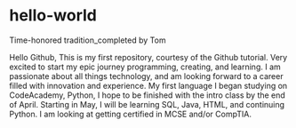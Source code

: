 # hello-world
Time-honored tradition_completed by Tom

Hello Github,
This is my first repository, courtesy of the Github tutorial. Very excited to start my epic journey programming, creating, and
learning. I am passionate about all things technology, and am looking forward to a career filled with innovation and
experience. My first language I began studying on CodeAcademy, Python, I hope to be finished with the intro class by the end
of April. Starting in May, I will be learning SQL, Java, HTML, and continuing Python. I am looking at getting certified in
MCSE and/or CompTIA. 
